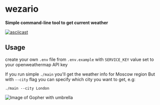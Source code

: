   # wezario

**Simple command-line tool to get current weather** 

[![asciicast](https://asciinema.org/a/7ZRUc8GnvQFU1QG4JxDMHAtbj.png)](https://asciinema.org/a/7ZRUc8GnvQFU1QG4JxDMHAtbj?autoplay=1)

## Usage

create your own `.env` file from `.env.example` with `SERVICE_KEY` value set to your openweathermap API key  

If you run simple `./main` you'll get the weather info for Moscow region
But with `--city` flag you can specify which city you want to get, e.g:

```
./main --city London
```

  ![Image of Gopher with umbrella](https://phillipsoft.com/images/posts/alexa-golang/umbrella.svg)
